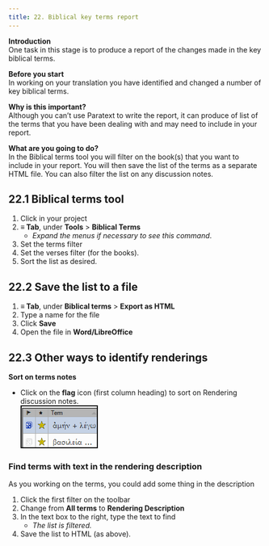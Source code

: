 ```yaml
---
title: 22. Biblical key terms report
---
```

**Introduction**  
One task in this stage is to produce a report of the changes made in the key biblical terms.

**Before you start**  
In working on your translation you have identified and changed a number of key biblical terms.

**Why is this important?**  
Although you can’t use Paratext to write the report, it can produce of list of the terms that you have been dealing with and may need to include in your report.

**What are you going to do?**  
In the Biblical terms tool you will filter on the book(s) that you want to include in your report. You will then save the list of the terms as a separate HTML file. You can also filter the list on any discussion notes.

## 22.1 Biblical terms tool
1.  Click in your project
1.  **≡ Tab**, under **Tools** \> **Biblical Terms**
     -  *Expand the menus if necessary to see this command*.
2.  Set the terms filter
3.  Set the verses filter (for the books).
4.  Sort the list as desired.

## 22.2 Save the list to a file
1.  **≡ Tab**, under **Biblical terms** \> **Export as HTML**
1.  Type a name for the file
1.  Click **Save**
1.  Open the file in **Word/LibreOffice**

## 22.3 Other ways to identify renderings
**Sort on terms notes**
-  Click on the **flag** icon (first column heading) to sort on Rendering discussion notes.  
  ![](../media/btdiscuss.png)

### Find terms with text in the rendering description
As you working on the terms, you could add some thing in the description
1.  Click the first filter on the toolbar
1.  Change from **All terms** to **Rendering Description**
1.  In the text box to the right, type the text to find
    -  *The list is filtered.*
1.  Save the list to HTML (as above).
